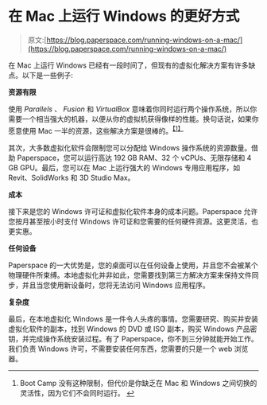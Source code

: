 # 在 Mac 上运行 Windows 的更好方式

> 原文:[https://blog.paperspace.com/running-windows-on-a-mac/](https://blog.paperspace.com/running-windows-on-a-mac/)

在 Mac 上运行 Windows 已经有一段时间了，但现有的虚拟化解决方案有许多缺点。以下是一些例子:

**资源有限**

使用 *Parallels* 、 *Fusion* 和 *VirtualBox* 意味着你同时运行两个操作系统，所以你需要一个相当强大的机器，以便从你的虚拟机获得像样的性能。换句话说，如果你愿意使用 Mac 一半的资源，这些解决方案是很棒的。<sup class="footnote-ref">[【1】](#fn1)</sup>

其次，大多数虚拟化软件会限制您可以分配给 Windows 操作系统的资源数量。借助 Paperspace，您可以运行高达 192 GB RAM、32 个 vCPUs、无限存储和 4 GB GPU。最后，您可以在 Mac 上运行强大的 Windows 专用应用程序，如 Revit、SolidWorks 和 3D Studio Max。

**成本**

接下来是您的 Windows 许可证和虚拟化软件本身的成本问题。Paperspace 允许您按月甚至按小时支付 Windows 许可证和您需要的任何硬件资源。这更灵活，也更实惠。

**任何设备**

Paperspace 的一大优势是，您的桌面可以在任何设备上使用，并且您不会被某个物理硬件所束缚。本地虚拟化并非如此，您需要找到第三方解决方案来保持文件同步，并且当您使用新设备时，您将无法访问 Windows 应用程序。

**复杂度**

最后，在本地虚拟化 Windows 是一件令人头疼的事情。您需要研究、购买并安装虚拟化软件的副本，找到 Windows 的 DVD 或 ISO 副本，购买 Windows 产品密钥，并完成操作系统安装过程。有了 Paperspace，你不到三分钟就能开始工作。我们负责 Windows 许可，不需要安装任何东西，您需要的只是一个 web 浏览器。

* * *

1.  Boot Camp 没有这种限制，但代价是你缺乏在 Mac 和 Windows 之间切换的灵活性，因为它们不会同时运行。 [↩︎](#fnref1)